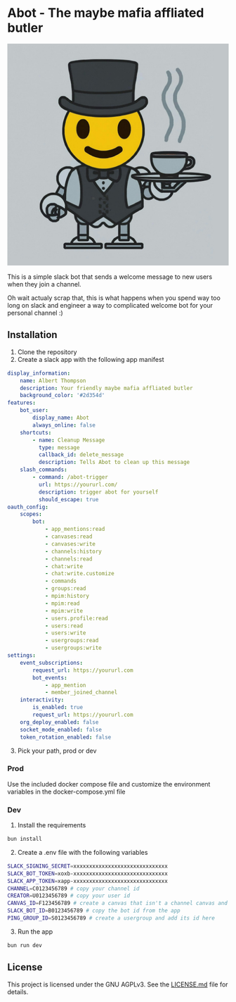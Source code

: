 # Abot - The maybe mafia affliated butler

![](.github/images/abot.jpeg)

This is a simple slack bot that sends a welcome message to new users when they join a channel.

Oh wait actualy scrap that, this is what happens when you spend way too long on slack and engineer a way to complicated welcome bot for your personal channel :)

## Installation

1. Clone the repository
2. Create a slack app with the following app manifest

```yaml
display_information:
    name: Albert Thompson
    description: Your friendly maybe mafia affliated butler
    background_color: '#2d354d'
features:
    bot_user:
        display_name: Abot
        always_online: false
    shortcuts:
        - name: Cleanup Message
          type: message
          callback_id: delete_message
          description: Tells Abot to clean up this message
    slash_commands:
        - command: /abot-trigger
          url: https://yoururl.com/
          description: trigger abot for yourself
          should_escape: true
oauth_config:
    scopes:
        bot:
            - app_mentions:read
            - canvases:read
            - canvases:write
            - channels:history
            - channels:read
            - chat:write
            - chat:write.customize
            - commands
            - groups:read
            - mpim:history
            - mpim:read
            - mpim:write
            - users.profile:read
            - users:read
            - users:write
            - usergroups:read
            - usergroups:write
settings:
    event_subscriptions:
        request_url: https://yoururl.com
        bot_events:
            - app_mention
            - member_joined_channel
    interactivity:
        is_enabled: true
        request_url: https://yoururl.com
    org_deploy_enabled: false
    socket_mode_enabled: false
    token_rotation_enabled: false
```

3. Pick your path, prod or dev

### Prod

Use the included docker compose file and customize the environment variables in the docker-compose.yml file

### Dev

1. Install the requirements

```bash
bun install
```

2. Create a .env file with the following variables

```bash
SLACK_SIGNING_SECRET=xxxxxxxxxxxxxxxxxxxxxxxxxxxxxx
SLACK_BOT_TOKEN=xoxb-xxxxxxxxxxxxxxxxxxxxxxxxxxxxxx
SLACK_APP_TOKEN=xapp-xxxxxxxxxxxxxxxxxxxxxxxxxxxxxx
CHANNEL=C0123456789 # copy your channel id
CREATOR=U0123456789 # copy your user id
CANVAS_ID=F123456789 # create a canvas that isn't a channel canvas and copu its id
SLACK_BOT_ID=B0123456789 # copy the bot id from the app
PING_GROUP_ID=S0123456789 # create a usergroup and add its id here
```

3. Run the app

```bash
bun run dev
```

## License

This project is licensed under the GNU AGPLv3. See the [LICENSE.md](LICENSE.md) file for details.
